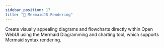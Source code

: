 ```yaml
---
sidebar_position: 17
title: "🌊 MermaidJS Rendering"
---
```




Create visually appealing diagrams and flowcharts directly within Open WebUI using the Mermaid Diagramming and charting tool, which supports Mermaid syntax rendering.
